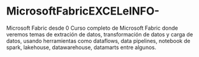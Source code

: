# MicrosoftFabricEXCELeINFO-
Microsoft Fabric desde 0
Curso completo de Microsoft Fabric donde veremos temas de extración de datos, transformación de datos y carga de datos, usando herramientas como dataflows, data pipelines, notebook de spark, lakehouse, datawarehouse, datamarts entre algunos.
